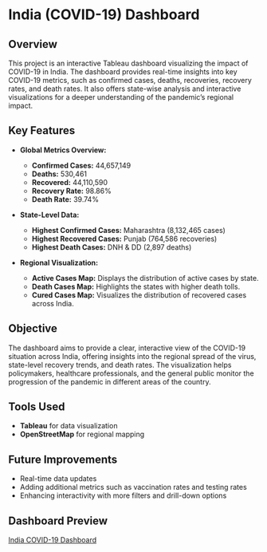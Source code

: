 # India (COVID-19) Dashboard

## Overview
This project is an interactive Tableau dashboard visualizing the impact of COVID-19 in India. The dashboard provides real-time insights into key COVID-19 metrics, such as confirmed cases, deaths, recoveries, recovery rates, and death rates. It also offers state-wise analysis and interactive visualizations for a deeper understanding of the pandemic’s regional impact.

## Key Features

- **Global Metrics Overview:**
  - **Confirmed Cases:** 44,657,149
  - **Deaths:** 530,461
  - **Recovered:** 44,110,590
  - **Recovery Rate:** 98.86%
  - **Death Rate:** 39.74%

- **State-Level Data:**
  - **Highest Confirmed Cases:** Maharashtra (8,132,465 cases)
  - **Highest Recovered Cases:** Punjab (764,586 recoveries)
  - **Highest Death Cases:** DNH & DD (2,897 deaths)

- **Regional Visualization:**
  - **Active Cases Map:** Displays the distribution of active cases by state.
  - **Death Cases Map:** Highlights the states with higher death tolls.
  - **Cured Cases Map:** Visualizes the distribution of recovered cases across India.

## Objective

The dashboard aims to provide a clear, interactive view of the COVID-19 situation across India, offering insights into the regional spread of the virus, state-level recovery trends, and death rates. The visualization helps policymakers, healthcare professionals, and the general public monitor the progression of the pandemic in different areas of the country.

## Tools Used
- **Tableau** for data visualization
- **OpenStreetMap** for regional mapping

## Future Improvements
- Real-time data updates
- Adding additional metrics such as vaccination rates and testing rates
- Enhancing interactivity with more filters and drill-down options

## Dashboard Preview

[India COVID-19 Dashboard](https://public.tableau.com/shared/7RH8FFSCY?:display_count=n&:origin=viz_share_link)
